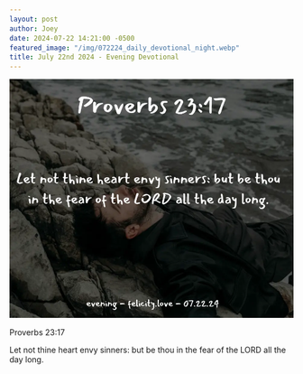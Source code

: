 ```yaml
---
layout: post
author: Joey
date: 2024-07-22 14:21:00 -0500
featured_image: "/img/072224_daily_devotional_night.webp"
title: July 22nd 2024 - Evening Devotional
---
```


[![July 22nd 2024 - Evening Devotional](/img/072224_daily_devotional_night.webp)](/img/072224_daily_devotional_night.webp)

<!-- verse -->

Proverbs 23:17

Let not thine heart envy sinners: but be thou in the fear of the LORD all the day long.



<!-- ad / promo -->
<!-- <hr> 

Please consider purchasing a mug to support the page by clicking the image below, thank you!

[![June 19th 2024 - Evening Devotional - Mug](/img/mugs/061124_morning_mug.webp)](https://www.joeybrinkman.com/shop) -->